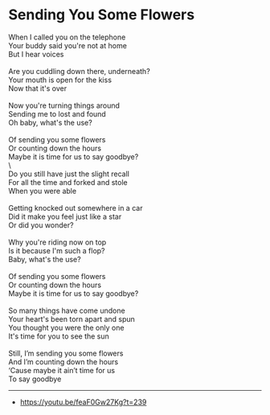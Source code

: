 # Sending You Some Flowers

When I called you on the telephone\
Your buddy said you're not at home\
But I hear voices\
\
Are you cuddling down there, underneath?\
Your mouth is open for the kiss\
Now that it's over\
\
Now you're turning things around\
Sending me to lost and found\
Oh baby, what's the use?\
\
Of sending you some flowers\
Or counting down the hours\
Maybe it is time for us to say goodbye?\
\        
Do you still have just the slight recall\
For all the time and forked and stole\
When you were able\
\
Getting knocked out somewhere in a car\
Did it make you feel just like a star\
Or did you wonder?\
\
Why you're riding now on top\
Is it because I'm such a flop?\
Baby, what's the use?\
\
Of sending you some flowers\
Or counting down the hours\
Maybe it is time for us to say goodbye?\
\
So many things have come undone\
Your heart's been torn apart and spun\
You thought you were the only one\
It's time for you to see the sun\
\
Still, I’m sending you some flowers\
And I’m counting down the hours\
‘Cause maybe it ain’t time for us\
To say goodbye

---
- https://youtu.be/feaF0Gw27Kg?t=239

